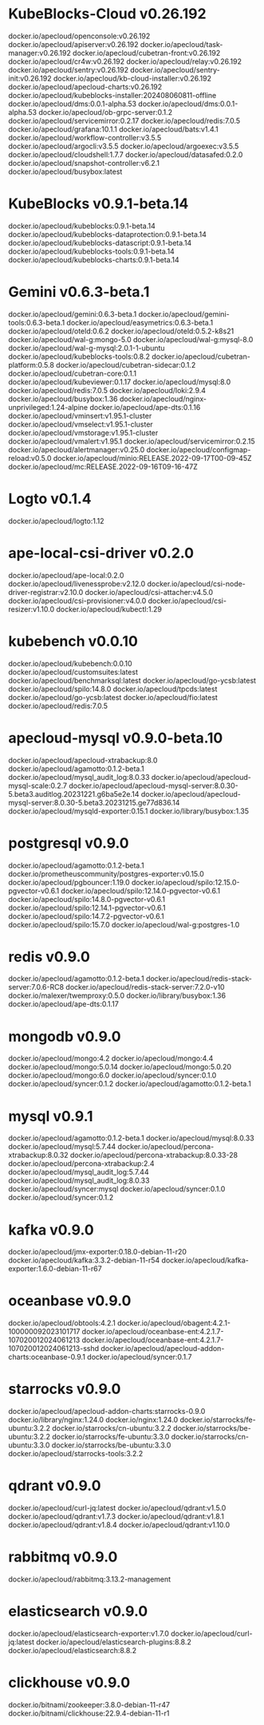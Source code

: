 # KubeBlocks-Cloud v0.26.192
docker.io/apecloud/openconsole:v0.26.192
docker.io/apecloud/apiserver:v0.26.192
docker.io/apecloud/task-manager:v0.26.192
docker.io/apecloud/cubetran-front:v0.26.192
docker.io/apecloud/cr4w:v0.26.192
docker.io/apecloud/relay:v0.26.192
docker.io/apecloud/sentry:v0.26.192
docker.io/apecloud/sentry-init:v0.26.192
docker.io/apecloud/kb-cloud-installer:v0.26.192
docker.io/apecloud/apecloud-charts:v0.26.192
docker.io/apecloud/kubeblocks-installer:202408060811-offline
docker.io/apecloud/dms:0.0.1-alpha.53
docker.io/apecloud/dms:0.0.1-alpha.53
docker.io/apecloud/ob-grpc-server:0.1.2
docker.io/apecloud/servicemirror:0.2.17
docker.io/apecloud/redis:7.0.5
docker.io/apecloud/grafana:10.1.1
docker.io/apecloud/bats:v1.4.1
docker.io/apecloud/workflow-controller:v3.5.5
docker.io/apecloud/argocli:v3.5.5
docker.io/apecloud/argoexec:v3.5.5
docker.io/apecloud/cloudshell:1.7.7
docker.io/apecloud/datasafed:0.2.0
docker.io/apecloud/snapshot-controller:v6.2.1
docker.io/apecloud/busybox:latest
# KubeBlocks v0.9.1-beta.14
docker.io/apecloud/kubeblocks:0.9.1-beta.14
docker.io/apecloud/kubeblocks-dataprotection:0.9.1-beta.14
docker.io/apecloud/kubeblocks-datascript:0.9.1-beta.14
docker.io/apecloud/kubeblocks-tools:0.9.1-beta.14
docker.io/apecloud/kubeblocks-charts:0.9.1-beta.14
# Gemini v0.6.3-beta.1
docker.io/apecloud/gemini:0.6.3-beta.1
docker.io/apecloud/gemini-tools:0.6.3-beta.1
docker.io/apecloud/easymetrics:0.6.3-beta.1
docker.io/apecloud/oteld:0.6.2
docker.io/apecloud/oteld:0.5.2-k8s21
docker.io/apecloud/wal-g:mongo-5.0
docker.io/apecloud/wal-g:mysql-8.0
docker.io/apecloud/wal-g-mysql:2.0.1-1-ubuntu
docker.io/apecloud/kubeblocks-tools:0.8.2
docker.io/apecloud/cubetran-platform:0.5.8
docker.io/apecloud/cubetran-sidecar:0.1.2
docker.io/apecloud/cubetran-core:0.1.1
docker.io/apecloud/kubeviewer:0.1.17
docker.io/apecloud/mysql:8.0
docker.io/apecloud/redis:7.0.5
docker.io/apecloud/loki:2.9.4
docker.io/apecloud/busybox:1.36
docker.io/apecloud/nginx-unprivileged:1.24-alpine
docker.io/apecloud/ape-dts:0.1.16
docker.io/apecloud/vminsert:v1.95.1-cluster
docker.io/apecloud/vmselect:v1.95.1-cluster
docker.io/apecloud/vmstorage:v1.95.1-cluster
docker.io/apecloud/vmalert:v1.95.1
docker.io/apecloud/servicemirror:0.2.15
docker.io/apecloud/alertmanager:v0.25.0
docker.io/apecloud/configmap-reload:v0.5.0
docker.io/apecloud/minio:RELEASE.2022-09-17T00-09-45Z
docker.io/apecloud/mc:RELEASE.2022-09-16T09-16-47Z
# Logto v0.1.4
docker.io/apecloud/logto:1.12
# ape-local-csi-driver v0.2.0
docker.io/apecloud/ape-local:0.2.0
docker.io/apecloud/livenessprobe:v2.12.0
docker.io/apecloud/csi-node-driver-registrar:v2.10.0
docker.io/apecloud/csi-attacher:v4.5.0
docker.io/apecloud/csi-provisioner:v4.0.0
docker.io/apecloud/csi-resizer:v1.10.0
docker.io/apecloud/kubectl:1.29
# kubebench v0.0.10
docker.io/apecloud/kubebench:0.0.10
docker.io/apecloud/customsuites:latest
docker.io/apecloud/benchmarksql:latest
docker.io/apecloud/go-ycsb:latest
docker.io/apecloud/spilo:14.8.0
docker.io/apecloud/tpcds:latest
docker.io/apecloud/go-ycsb:latest
docker.io/apecloud/fio:latest
docker.io/apecloud/redis:7.0.5


# apecloud-mysql v0.9.0-beta.10
docker.io/apecloud/apecloud-xtrabackup:8.0
docker.io/apecloud/agamotto:0.1.2-beta.1
docker.io/apecloud/mysql_audit_log:8.0.33
docker.io/apecloud/apecloud-mysql-scale:0.2.7
docker.io/apecloud/apecloud-mysql-server:8.0.30-5.beta3.auditlog.20231221.g6ba5e2e.14
docker.io/apecloud/apecloud-mysql-server:8.0.30-5.beta3.20231215.ge77d836.14
docker.io/apecloud/mysqld-exporter:0.15.1
docker.io/library/busybox:1.35
# postgresql v0.9.0
docker.io/apecloud/agamotto:0.1.2-beta.1
docker.io/prometheuscommunity/postgres-exporter:v0.15.0
docker.io/apecloud/pgbouncer:1.19.0
docker.io/apecloud/spilo:12.15.0-pgvector-v0.6.1
docker.io/apecloud/spilo:12.14.0-pgvector-v0.6.1
docker.io/apecloud/spilo:14.8.0-pgvector-v0.6.1
docker.io/apecloud/spilo:12.14.1-pgvector-v0.6.1
docker.io/apecloud/spilo:14.7.2-pgvector-v0.6.1
docker.io/apecloud/spilo:15.7.0
docker.io/apecloud/wal-g:postgres-1.0
# redis v0.9.0
docker.io/apecloud/agamotto:0.1.2-beta.1
docker.io/apecloud/redis-stack-server:7.0.6-RC8
docker.io/apecloud/redis-stack-server:7.2.0-v10
docker.io/malexer/twemproxy:0.5.0
docker.io/library/busybox:1.36
docker.io/apecloud/ape-dts:0.1.17
# mongodb v0.9.0
docker.io/apecloud/mongo:4.2
docker.io/apecloud/mongo:4.4
docker.io/apecloud/mongo:5.0.14
docker.io/apecloud/mongo:5.0.20
docker.io/apecloud/mongo:6.0
docker.io/apecloud/syncer:0.1.0
docker.io/apecloud/syncer:0.1.2
docker.io/apecloud/agamotto:0.1.2-beta.1
# mysql v0.9.1
docker.io/apecloud/agamotto:0.1.2-beta.1
docker.io/apecloud/mysql:8.0.33
docker.io/apecloud/mysql:5.7.44
docker.io/apecloud/percona-xtrabackup:8.0.32
docker.io/apecloud/percona-xtrabackup:8.0.33-28
docker.io/apecloud/percona-xtrabackup:2.4
docker.io/apecloud/mysql_audit_log:5.7.44
docker.io/apecloud/mysql_audit_log:8.0.33
docker.io/apecloud/syncer:mysql
docker.io/apecloud/syncer:0.1.0
docker.io/apecloud/syncer:0.1.2
# kafka v0.9.0
docker.io/apecloud/jmx-exporter:0.18.0-debian-11-r20
docker.io/apecloud/kafka:3.3.2-debian-11-r54
docker.io/apecloud/kafka-exporter:1.6.0-debian-11-r67
# oceanbase v0.9.0
docker.io/apecloud/obtools:4.2.1
docker.io/apecloud/obagent:4.2.1-100000092023101717
docker.io/apecloud/oceanbase-ent:4.2.1.7-107020012024061213
docker.io/apecloud/oceanbase-ent:4.2.1.7-107020012024061213-sshd
docker.io/apecloud/apecloud-addon-charts:oceanbase-0.9.1
docker.io/apecloud/syncer:0.1.7

# starrocks v0.9.0
docker.io/apecloud/apecloud-addon-charts:starrocks-0.9.0
docker.io/library/nginx:1.24.0
docker.io/nginx:1.24.0
docker.io/starrocks/fe-ubuntu:3.2.2
docker.io/starrocks/cn-ubuntu:3.2.2
docker.io/starrocks/be-ubuntu:3.2.2
docker.io/starrocks/fe-ubuntu:3.3.0
docker.io/starrocks/cn-ubuntu:3.3.0
docker.io/starrocks/be-ubuntu:3.3.0
docker.io/apecloud/starrocks-tools:3.2.2

# qdrant v0.9.0
docker.io/apecloud/curl-jq:latest
docker.io/apecloud/qdrant:v1.5.0
docker.io/apecloud/qdrant:v1.7.3
docker.io/apecloud/qdrant:v1.8.1
docker.io/apecloud/qdrant:v1.8.4
docker.io/apecloud/qdrant:v1.10.0
# rabbitmq v0.9.0
docker.io/apecloud/rabbitmq:3.13.2-management
# elasticsearch v0.9.0
docker.io/apecloud/elasticsearch-exporter:v1.7.0
docker.io/apecloud/curl-jq:latest
docker.io/apecloud/elasticsearch-plugins:8.8.2
docker.io/apecloud/elasticsearch:8.8.2
# clickhouse v0.9.0
docker.io/bitnami/zookeeper:3.8.0-debian-11-r47
docker.io/bitnami/clickhouse:22.9.4-debian-11-r1
